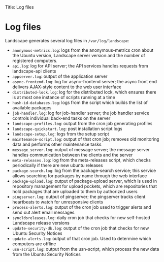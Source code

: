Title: Log files

# Log files

Landscape generates several log files in `/var/log/landscape`:

- `anonymous-metrics.log`: logs from the anonymous-metrics cron about the Ubuntu version, Landscape server version and the number of registered computers.
- `api.log`: log for API server; the API services handles requests from landscape-api clients
- `appserver.log`: output of the application server
- `async-frontend.log`: log for async-frontend server; the async front end delivers AJAX-style content to the web user interface 
- `distributed-lock.log`: log for the distributed lock, which ensures there is at most one instance of scripts running at a time
- `hash-id-databases.log`: logs from the script which builds the list of available packages
- `job-handler.log`: log for job-handler server; the job handler service controls individual back-end tasks on the server
- `landscape-profiles.log`: output from the cron job generating profiles
- `landscape-quickstart.log`: post installation script logs
- `landscape-setup.log`: logs from the setup script
- `maintenance-script.log`: output of that cron job; removes old monitoring data and performs other maintenance tasks
- `message_server.log`: output of message server; the message server handles communication between the clients and the server
- `meta-releases.log`: log from the meta-releases script, which checks periodically if there are new ubuntu releases
- `package-search.log`: log from the package-search service; this service allows searching for packages by name through the web interface
- `package-upload.log`: output of package-upload server, which is used in repository management for upload pockets, which are repositories that hold packages that are uploaded to them by authorized users
- `pingserver.log`: output of pingserver; the pingserver tracks client heartbeats to watch for unresponsive clients
- `process-alerts.log`: output of the cron job used to trigger alerts and send out alert email messages
- `syncldsreleases.log`: daily cron job that checks for new self-hosted Landscape release versions
- `update-security-db.log`: output of the cron job that checks for new Ubuntu Security Notices
- `update-alerts.log`: output of that cron job. Used to determine which computers are offline
- `usn-script.log`: output from the usn-script, which process the new data from the Ubuntu Security Notices
